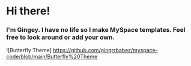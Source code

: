 # Hi there!
### I'm Gingey. I have no life so I make MySpace templates. Feel free to look around or add your own.

![Butterfly Theme] https://github.com/gingrrbabez/myspace-code/blob/main/Butterfly%20Theme
<!--
**gingrrbabez/gingrrbabez** is a ✨ _special_ ✨ repository because its `README.md` (this file) appears on your GitHub profile.

Here are some ideas to get you started:

- 🔭 I’m currently working on ...
- 🌱 I’m currently learning ...
- 👯 I’m looking to collaborate on ...
- 🤔 I’m looking for help with ...
- 💬 Ask me about ...
- 📫 How to reach me: ...
- 😄 Pronouns: ...
- ⚡ Fun fact: ...
-->
